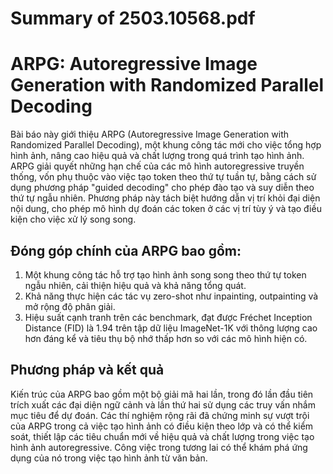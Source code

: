 # Summary of 2503.10568.pdf

# ARPG: Autoregressive Image Generation with Randomized Parallel Decoding

Bài báo này giới thiệu ARPG (Autoregressive Image Generation with Randomized Parallel Decoding), một khung công tác mới cho việc tổng hợp hình ảnh, nâng cao hiệu quả và chất lượng trong quá trình tạo hình ảnh. ARPG giải quyết những hạn chế của các mô hình autoregressive truyền thống, vốn phụ thuộc vào việc tạo token theo thứ tự tuần tự, bằng cách sử dụng phương pháp "guided decoding" cho phép đào tạo và suy diễn theo thứ tự ngẫu nhiên. Phương pháp này tách biệt hướng dẫn vị trí khỏi đại diện nội dung, cho phép mô hình dự đoán các token ở các vị trí tùy ý và tạo điều kiện cho việc xử lý song song.

## Đóng góp chính của ARPG bao gồm:
1. Một khung công tác hỗ trợ tạo hình ảnh song song theo thứ tự token ngẫu nhiên, cải thiện hiệu quả và khả năng tổng quát.
2. Khả năng thực hiện các tác vụ zero-shot như inpainting, outpainting và mở rộng độ phân giải.
3. Hiệu suất cạnh tranh trên các benchmark, đạt được Fréchet Inception Distance (FID) là 1.94 trên tập dữ liệu ImageNet-1K với thông lượng cao hơn đáng kể và tiêu thụ bộ nhớ thấp hơn so với các mô hình hiện có.

## Phương pháp và kết quả
Kiến trúc của ARPG bao gồm một bộ giải mã hai lần, trong đó lần đầu tiên trích xuất các đại diện ngữ cảnh và lần thứ hai sử dụng các truy vấn nhắm mục tiêu để dự đoán. Các thí nghiệm rộng rãi đã chứng minh sự vượt trội của ARPG trong cả việc tạo hình ảnh có điều kiện theo lớp và có thể kiểm soát, thiết lập các tiêu chuẩn mới về hiệu quả và chất lượng trong việc tạo hình ảnh autoregressive. Công việc trong tương lai có thể khám phá ứng dụng của nó trong việc tạo hình ảnh từ văn bản.

